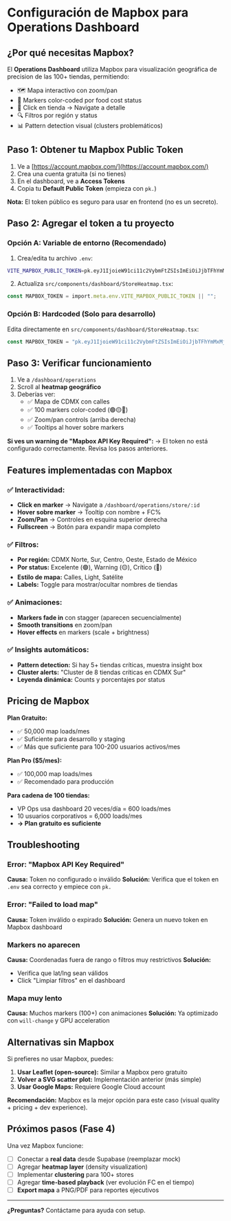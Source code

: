 # Configuración de Mapbox para Operations Dashboard

## ¿Por qué necesitas Mapbox?

El **Operations Dashboard** utiliza Mapbox para visualización geográfica de precision de las 100+ tiendas, permitiendo:
- 🗺️ Mapa interactivo con zoom/pan
- 📍 Markers color-coded por food cost status
- 🎯 Click en tienda → Navigate a detalle
- 🔍 Filtros por región y status
- 📊 Pattern detection visual (clusters problemáticos)

## Paso 1: Obtener tu Mapbox Public Token

1. Ve a [https://account.mapbox.com/](https://account.mapbox.com/)
2. Crea una cuenta gratuita (si no tienes)
3. En el dashboard, ve a **Access Tokens**
4. Copia tu **Default Public Token** (empieza con `pk.`)

**Nota:** El token público es seguro para usar en frontend (no es un secreto).

## Paso 2: Agregar el token a tu proyecto

### Opción A: Variable de entorno (Recomendado)

1. Crea/edita tu archivo `.env`:
```bash
VITE_MAPBOX_PUBLIC_TOKEN=pk.eyJ1IjoieW91ci11c2VybmFtZSIsImEiOiJjbTFhYmMxMjMifQ...
```

2. Actualiza `src/components/dashboard/StoreHeatmap.tsx`:
```typescript
const MAPBOX_TOKEN = import.meta.env.VITE_MAPBOX_PUBLIC_TOKEN || "";
```

### Opción B: Hardcoded (Solo para desarrollo)

Edita directamente en `src/components/dashboard/StoreHeatmap.tsx`:
```typescript
const MAPBOX_TOKEN = "pk.eyJ1IjoieW91ci11c2VybmFtZSIsImEiOiJjbTFhYmMxMjMifQ...";
```

## Paso 3: Verificar funcionamiento

1. Ve a `/dashboard/operations`
2. Scroll al **heatmap geográfico**
3. Deberías ver:
   - ✅ Mapa de CDMX con calles
   - ✅ 100 markers color-coded (🟢🟡🔴)
   - ✅ Zoom/pan controls (arriba derecha)
   - ✅ Tooltips al hover sobre markers

**Si ves un warning de "Mapbox API Key Required":**
→ El token no está configurado correctamente. Revisa los pasos anteriores.

## Features implementadas con Mapbox

### ✅ Interactividad:
- **Click en marker** → Navigate a `/dashboard/operations/store/:id`
- **Hover sobre marker** → Tooltip con nombre + FC%
- **Zoom/Pan** → Controles en esquina superior derecha
- **Fullscreen** → Botón para expandir mapa completo

### ✅ Filtros:
- **Por región:** CDMX Norte, Sur, Centro, Oeste, Estado de México
- **Por status:** Excelente (🟢), Warning (🟡), Crítico (🔴)
- **Estilo de mapa:** Calles, Light, Satélite
- **Labels:** Toggle para mostrar/ocultar nombres de tiendas

### ✅ Animaciones:
- **Markers fade in** con stagger (aparecen secuencialmente)
- **Smooth transitions** en zoom/pan
- **Hover effects** en markers (scale + brightness)

### ✅ Insights automáticos:
- **Pattern detection:** Si hay 5+ tiendas críticas, muestra insight box
- **Cluster alerts:** "Cluster de 8 tiendas críticas en CDMX Sur"
- **Leyenda dinámica:** Counts y porcentajes por status

## Pricing de Mapbox

**Plan Gratuito:**
- ✅ 50,000 map loads/mes
- ✅ Suficiente para desarrollo y staging
- ✅ Más que suficiente para 100-200 usuarios activos/mes

**Plan Pro ($5/mes):**
- ✅ 100,000 map loads/mes
- ✅ Recomendado para producción

**Para cadena de 100 tiendas:**
- VP Ops usa dashboard 20 veces/día = 600 loads/mes
- 10 usuarios corporativos = 6,000 loads/mes
- **→ Plan gratuito es suficiente**

## Troubleshooting

### Error: "Mapbox API Key Required"
**Causa:** Token no configurado o inválido
**Solución:** Verifica que el token en `.env` sea correcto y empiece con `pk.`

### Error: "Failed to load map"
**Causa:** Token inválido o expirado
**Solución:** Genera un nuevo token en Mapbox dashboard

### Markers no aparecen
**Causa:** Coordenadas fuera de rango o filtros muy restrictivos
**Solución:** 
- Verifica que lat/lng sean válidos
- Click "Limpiar filtros" en el dashboard

### Mapa muy lento
**Causa:** Muchos markers (100+) con animaciones
**Solución:** Ya optimizado con `will-change` y GPU acceleration

## Alternativas sin Mapbox

Si prefieres no usar Mapbox, puedes:

1. **Usar Leaflet (open-source):** Similar a Mapbox pero gratuito
2. **Volver a SVG scatter plot:** Implementación anterior (más simple)
3. **Usar Google Maps:** Requiere Google Cloud account

**Recomendación:** Mapbox es la mejor opción para este caso (visual quality + pricing + dev experience).

## Próximos pasos (Fase 4)

Una vez Mapbox funcione:
- [ ] Conectar a **real data** desde Supabase (reemplazar mock)
- [ ] Agregar **heatmap layer** (density visualization)
- [ ] Implementar **clustering** para 100+ stores
- [ ] Agregar **time-based playback** (ver evolución FC en el tiempo)
- [ ] **Export mapa** a PNG/PDF para reportes ejecutivos

---

**¿Preguntas?** Contáctame para ayuda con setup.
